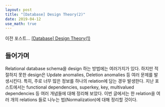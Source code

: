 ```yaml
---
layout: post
title: "[Database] Design Theory(2)"
date: 2019-04-12
use_math: true
---
```

이전 포스트... [[Database] Design Theory(1)](/blog/2019/04/09/Database-Design-Theory)

## 들어가며
Relational database schema을 design 하는 방법에는 여러가지가 있다. 하지만 적절하지 못한 design은 Update anomalies, Deletion anomalies 등 여러 문제를 발생시킨다. 특히, 주로 너무 많은 정보를 하나의 relation에 담는 경우 발생한다. 지난 포스트에서는 functional dependencies, superkey, key, multivalued dependencies 등 여러 개념들에 대해 정리해 보았다. 이번 글에서는 한 relation을 여러 개의 relations 들로 나누는 법(Normalization)에 대해 정리할 것이다.
